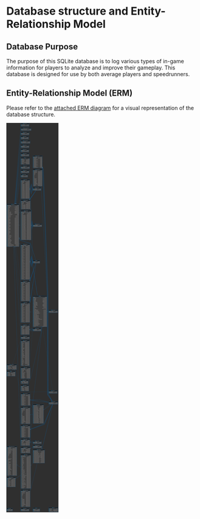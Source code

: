# Database structure and Entity-Relationship Model

## Database Purpose

The purpose of this SQLite database is to log various types of in-game information for players to analyze and improve their gameplay. This database is designed for use by both average players and speedrunners.

## Entity-Relationship Model (ERM)

Please refer to the [attached ERM diagram](./res/img/er.png) for a visual representation of the database structure.

![er](./res/img/er.png)
